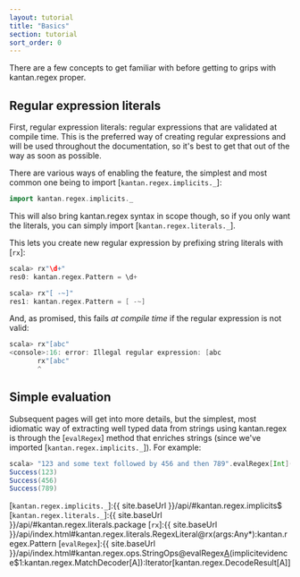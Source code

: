 ```yaml
---
layout: tutorial
title: "Basics"
section: tutorial
sort_order: 0
---
```

There are a few concepts to get familiar with before getting to grips with kantan.regex proper.

## Regular expression literals

First, regular expression literals: regular expressions that are validated at compile time. This is the preferred way
of creating regular expressions and will be used throughout the documentation, so it's best to get that out of the way
as soon as possible.

There are various ways of enabling the feature, the simplest and most common one being to import
[`kantan.regex.implicits._`]:

```scala
import kantan.regex.implicits._
```

This will also bring kantan.regex syntax in scope though, so if you only want the literals, you can simply import
[`kantan.regex.literals._`].

This lets you create new regular expression by prefixing string literals with [`rx`]:
 
```scala
scala> rx"\d+"
res0: kantan.regex.Pattern = \d+

scala> rx"[ -~]"
res1: kantan.regex.Pattern = [ -~]
```

And, as promised, this fails *at compile time* if the regular expression is not valid:
 
```scala
scala> rx"[abc"
<console>:16: error: Illegal regular expression: [abc
       rx"[abc"
       ^
```

## Simple evaluation

Subsequent pages will get into more details, but the simplest, most idiomatic way of extracting well typed data from
strings using kantan.regex is through the [`evalRegex`] method that enriches strings (since we've imported
[`kantan.regex.implicits._`]). For example:

```scala
scala> "123 and some text followed by 456 and then 789".evalRegex[Int](rx"\d+").foreach(println _)
Success(123)
Success(456)
Success(789)
```

[`kantan.regex.implicits._`]:{{ site.baseUrl }}/api/#kantan.regex.implicits$
[`kantan.regex.literals._`]:{{ site.baseUrl }}/api/#kantan.regex.literals.package
[`rx`]:{{ site.baseUrl }}/api/index.html#kantan.regex.literals.RegexLiteral@rx(args:Any*):kantan.regex.Pattern
[`evalRegex`]:{{ site.baseUrl }}/api/index.html#kantan.regex.ops.StringOps@evalRegex[A](p:kantan.regex.Pattern)(implicitevidence$1:kantan.regex.MatchDecoder[A]):Iterator[kantan.regex.DecodeResult[A]]
